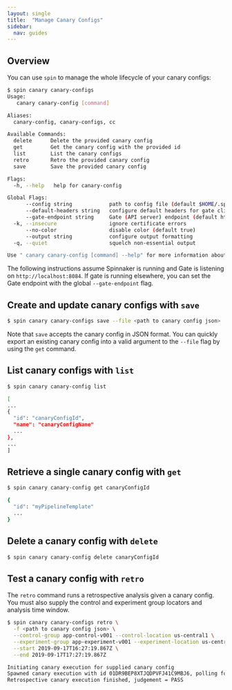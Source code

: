 ```yaml
---
layout: single
title:  "Manage Canary Configs"
sidebar:
  nav: guides
---
```




## Overview

You can use `spin` to manage the whole lifecycle of your canary configs:

```bash
$ spin canary canary-configs
Usage:
   canary canary-config [command]

Aliases:
  canary-config, canary-configs, cc

Available Commands:
  delete      Delete the provided canary config
  get         Get the canary config with the provided id
  list        List the canary configs
  retro       Retro the provided canary config
  save        Save the provided canary config

Flags:
  -h, --help   help for canary-config

Global Flags:
      --config string            path to config file (default $HOME/.spin/config)
      --default-headers string   configure default headers for gate client as comma separated list (e.g. key1=value1,key2=value2)
      --gate-endpoint string     Gate (API server) endpoint (default http://localhost:8084)
  -k, --insecure                 ignore certificate errors
      --no-color                 disable color (default true)
      --output string            configure output formatting
  -q, --quiet                    squelch non-essential output

Use " canary canary-config [command] --help" for more information about a command.
```

The following instructions assume Spinnaker is running and Gate is listening on `http://localhost:8084`. If
gate is running elsewhere, you can set the Gate endpoint with the global `--gate-endpoint` flag.


## Create and update canary configs with `save`

```bash
$ spin canary canary-configs save --file <path to canary config json>
```

Note that `save` accepts the canary config in JSON format. You can quickly export an existing
canary config into a valid argument to the `--file` flag by using the `get` command.

## List canary configs with `list`

```bash
$ spin canary canary-config list

[
...
{
  "id": "canaryConfigId",
  "name": "canaryConfigName"
  ...
},
...
]

```

## Retrieve a single canary config with `get`

```bash
$ spin canary canary-config get canaryConfigId

{
  "id": "myPipelineTemplate"
  ...
}
```

## Delete a canary config with `delete`

```bash
$ spin canary canary-config delete canaryConfigId
```

## Test a canary config with `retro`

The `retro` command runs a retrospective analysis given a canary config. You must also supply the
control and experiment group locators and analysis time window.

```bash
$ spin canary canary-configs retro \
  -f <path to canary config json> \
  --control-group app-control-v001 --control-location us-central1 \
  --experiment-group app-experiment-v001 --experiment-location us-central1 \
  --start 2019-09-17T16:27:19.867Z \
  --end 2019-09-17T17:27:19.867Z

Initiating canary execution for supplied canary config
Spawned canary execution with id 01DR9BEP8XTJQDPVFJ41C9MBJ6, polling for completion...
Retrospective canary execution finished, judgement = PASS
```
